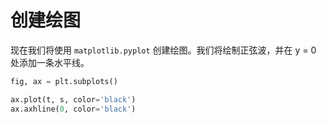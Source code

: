 # 创建绘图

现在我们将使用 `matplotlib.pyplot` 创建绘图。我们将绘制正弦波，并在 y = 0 处添加一条水平线。

```python
fig, ax = plt.subplots()

ax.plot(t, s, color='black')
ax.axhline(0, color='black')
```
